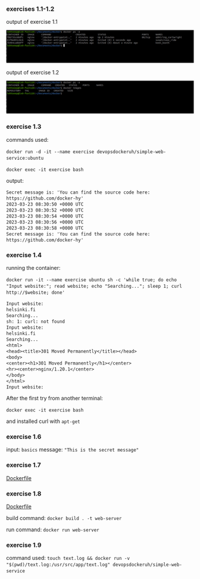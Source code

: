### exercises 1.1-1.2

output of exercise 1.1

![alt text](exercise1_1.jpg "output of exercise 1.1")

output of exercise 1.2


![alt text](exercise1_2.jpg "output of exercise 1.2")

### exercise 1.3

commands used:

`docker run -d -it --name exercise devopsdockeruh/simple-web-service:ubuntu`

`docker exec -it exercise bash`

output:

```
Secret message is: 'You can find the source code here: https://github.com/docker-hy'
2023-03-23 08:30:50 +0000 UTC
2023-03-23 08:30:52 +0000 UTC
2023-03-23 08:30:54 +0000 UTC
2023-03-23 08:30:56 +0000 UTC
2023-03-23 08:30:58 +0000 UTC
Secret message is: 'You can find the source code here: https://github.com/docker-hy'
```

### exercise 1.4

running the container:

`docker run -it --name exercise ubuntu sh -c 'while true; do echo "Input website:"; read website; echo "Searching..."; sleep 1; curl http://$website; done'`


```
Input website:
helsinki.fi
Searching...
sh: 1: curl: not found
Input website:
helsinki.fi
Searching...
<html>
<head><title>301 Moved Permanently</title></head>
<body>
<center><h1>301 Moved Permanently</h1></center>
<hr><center>nginx/1.20.1</center>
</body>
</html>
Input website:
```

After the first try from another terminal:

`docker exec -it exercise bash`

and installed curl with `apt-get`

### exercise 1.6

input: `basics`
message: `"This is the secret message"`

### exercise 1.7

[Dockerfile](ex1_7/Dockerfile)

### exercise 1.8

[Dockerfile](ex1_8/Dockerfile)

build command: `docker build . -t web-server`

run command: `docker run web-server`

### exercise 1.9

command used: `touch text.log && docker run -v "$(pwd)/text.log:/usr/src/app/text.log" devopsdockeruh/simple-web-service`

